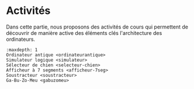 # Activités

Dans cette partie, nous proposons des activités de cours qui permettent de découvrir de manière active des éléments clés l'architecture des ordinateurs.

```{toctree}
:maxdepth: 1
Ordinateur antique <ordinateurantique>
Simulateur logique <simulateur>
Sélecteur de chien <selecteur-chien>
Afficheur à 7 segments <afficheur-7seg>
Soustracteur <soustracteur>
Ga-Bu-Zo-Meu <gabuzomeu>
```
